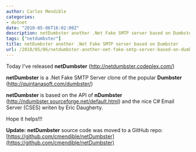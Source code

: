 ```yaml
---
author: Carlos Mendible
categories:
- dotnet
date: "2010-05-06T16:02:00Z"
description: netDumbster another .Net Fake SMTP server based on Dumbster
tags: ["netdumbster"]
title: netDumbster another .Net Fake SMTP server based on Dumbster
url: /2010/05/06/netdumbster-another-net-fake-smtp-server-based-on-dumbster/
---
```

Today I've released **netDumbster** (<http://netdumbster.codeplex.com/>)

**netDumbster** is a .Net Fake SMTP Server clone of the popular **Dumbster** (<http://quintanasoft.com/dumbster/>)

**netDumbster** is based on the API of **nDumbster** (<http://ndumbster.sourceforge.net/default.html>) and the nice C# Email Server (CSES) writen by Eric Daugherty.

Hope it helps!!!

**Update:** **netDumbster** source code was moved to a GitHub repo: [https://github.com/cmendible/netDumbster](https://github.com/cmendible/netDumbster)